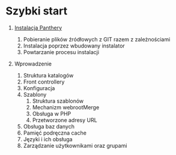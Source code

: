Szybki start
===============

1. [Instalacja Panthery](https://github.com/Panthera-Framework/panthera-docs/blob/master/src/polski/instalacja-panthery/index.md)
    1. Pobieranie plików źródłowych z GIT razem z zależnościami
    2. Instalacja poprzez wbudowany instalator
    3.  Powtarzanie procesu instalacji

2. Wprowadzenie
    1. Struktura katalogów
    2. Front controllery
    3.  Konfiguracja
    4.  Szablony
        1. Struktura szablonów
        2. Mechanizm webrootMerge
        3. Obsługa w PHP
        4. Przetworzone adresy URL
    5. Obsługa baz danych
    6. Pamięć podręczna cache
    7. Języki i ich obsługa
    8. Zarządzanie użytkownikami oraz grupami
